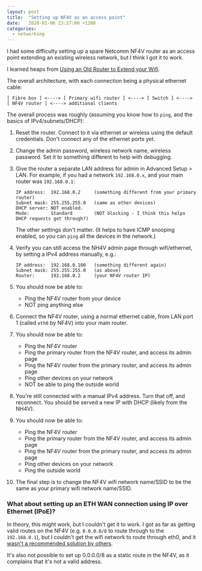 ```yaml
---
layout: post
title:  "Setting up NF4V as an access point"
date:   2020-01-06 23:27:00 +1200
categories: 
  - networking
---
```


I had some difficulty setting up a spare Netcomm NF4V router as an access point extending an existing wireless network, 
but I think I got it to work.

I learned heaps from [Using an Old Router to Extend your Wifi](https://www.geekzone.co.nz/forums.asp?forumid=66&topicid=239735).

The overall architecture, with each connection being a physical ethernet cable:

```
[ Fibre box ] <----> [ Primary wifi router ] <----> [ Switch ] <----> [ NF4V router ] <----> additional clients
```

The overall process was roughly (assuming you know how to `ping`, and the basics of IPv4/subnets/DHCP):

1. Reset the router. Connect to it via ethernet or wireless using the default credentials. Don't connect any of the ethernet ports yet.
2. Change the admin password, wireless network name, wireless password. Set it to something different to help with debugging.
3. Give the router a separate LAN address for admin in Advanced Setup > LAN. For example, if you had a network `192.168.0.x`,
   and your main router was `192.168.0.1`:

       IP address:  192.168.0.2     (something different from your primary router)
       Subnet mask: 255.255.255.0   (same as other devices)
       DHCP server: NOT enabled.
       Mode:        Standard        (NOT blocking - I think this helps DHCP requests get through?)
    
   The other settings don't matter. (It helps to have ICMP snooping enabled, so you can `ping` all the devices in the network.)
4. Verify you can still access the NH4V admin page through wifi/ethernet, by setting a IPv4 address manually, e.g.:

       IP address:  192.168.0.100   (something different again)
       Subnet mask: 255.255.255.0   (as above)
       Router:      192.168.0.2     (your NF4V router IP)

5. You should now be able to:
   - Ping the NF4V router from your device
   - NOT ping anything else
6. Connect the NF4V router, using a normal ethernet cable, from LAN port 1 (called `eth0` by NF4V) into your main router.
7. You should now be able to:
   - Ping the NF4V router
   - Ping the primary router from the NF4V router, and access its admin page
   - Ping the NF4V router from the primary router, and access its admin page
   - Ping other devices on your network
   - NOT be able to ping the outside world
8. You're still connected with a manual IPv4 address. Turn that off, and reconnect. You should be served a new IP with DHCP (likely from the NH4V).
9. You should now be able to:
   - Ping the NF4V router
   - Ping the primary router from the NF4V router, and access its admin page
   - Ping the NF4V router from the primary router, and access its admin page
   - Ping other devices on your network
   - Ping the outside world
10. The final step is to change the NF4V wifi network name/SSID to be the same as your primary wifi network name/SSID.

### What about setting up an ETH WAN connection using IP over Ethernet (IPoE)?

In theory, this might work, but I couldn't get it to work. I got as far as getting valid routes on the NF4V
(e.g. `0.0.0.0/8` to route through to the `192.168.0.1`), but I couldn't get the wifi network to route through eth0,
and it [wasn't a recommended solution by others](https://www.geekzone.co.nz/forums.asp?forumid=66&topicid=239735&page_no=1#2066409).

It's also not possible to set up 0.0.0.0/8 as a static route in the NF4V, as it complains that it's not a valid address.
